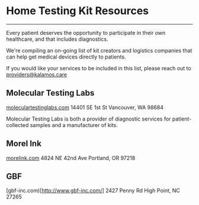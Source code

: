 # Home Testing Kit Resources
---
Every patient deserves the opportunity to participate in their own healthcare, and that includes diagnostics.

We're compiling an on-going list of kit creators and logistics companies that can help get medical devices directly to patients.

If you would like your services to be included in this list, please reach out to [providers@kalamos.care](mailto:providers@kalamos.care)


## Molecular Testing Labs
[moleculartestinglabs.com](https://www.moleculartestinglabs.com)
14401 SE 1st St
Vancouver, WA 98684

Molecular Testing Labs is both a provider of diagnostic services for patient-collected samples and a manufacturer of kits.


## Morel Ink
[morelink.com](https://www.morelink.com/)
4824 NE 42nd Ave
Portland, OR 97218


## GBF
[gbf-inc.com)[http://www.gbf-inc.com/]
2427 Penny Rd
High Point, NC 27265
